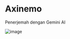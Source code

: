 # Axinemo
Penerjemah dengan Gemini AI

![image](https://github.com/user-attachments/assets/c644c9bf-9a84-4925-9191-dd421f7bfbda)

